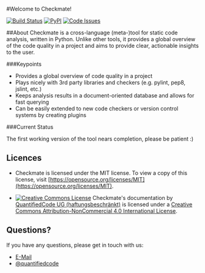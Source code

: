 #Welcome to Checkmate!

[![Build Status](https://travis-ci.org/quantifiedcode/checkmate.svg?branch=master)](https://travis-ci.org/quantifiedcode/checkmate)
[![PyPI](https://img.shields.io/pypi/v/checkmate.svg?maxAge=10000)](https://pypi.python.org/pypi/checkmate)
[![Code Issues](https://www.quantifiedcode.com/api/v1/project/gh:quantifiedcode:checkmate/badge.svg)](https://www.quantifiedcode.com/app/project/gh:quantifiedcode:checkmate)

##About
Checkmate is a cross-language (meta-)tool for static code analysis, written in Python. Unlike other tools, it provides a global overview of the code quality in a project and aims to provide clear, actionable insights to the user.

###Keypoints

* Provides a global overview of code quality in a project
* Plays nicely with 3rd party libraries and checkers (e.g. pylint, pep8, jslint, etc.)
* Keeps analysis results in a document-oriented database and allows for fast querying
* Can be easily extended to new code checkers or version control systems by creating plugins

###Current Status

The first working version of the tool nears completion, please be patient :)

## Licences

* Checkmate is licensed under the MIT license. To view a copy of this license, visit [https://opensource.org/licenses/MIT](https://opensource.org/licenses/MIT).

* [![Creative Commons License](https://i.creativecommons.org/l/by-nc/4.0/80x15.png)](http://creativecommons.org/licenses/by-nc/4.0/)
Checkmate's documentation by [QuantifiedCode UG (haftungsbeschränkt)](https://github.com/quantifiedcode/checkmate) is licensed under a [Creative Commons Attribution-NonCommercial 4.0 International License](http://creativecommons.org/licenses/by-nc/4.0/).

## Questions?

If you have any questions, please get in touch with us:

* [E-Mail](andreas@quantifiedcode.com)
* [@quantifiedcode](https://twitter.com/quantifiedcode)
